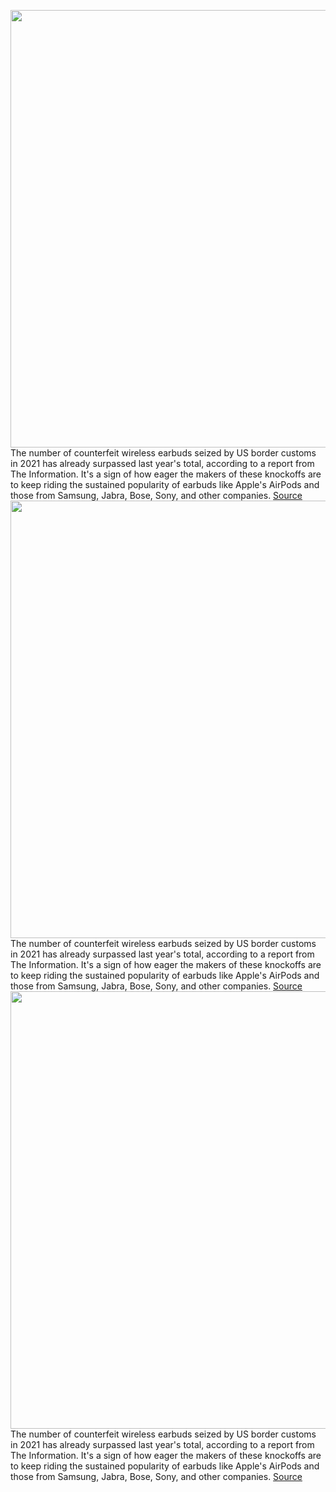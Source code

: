 <img src='https://cdn.vox-cdn.com/thumbor/foO3FGwZN0ZbpCvxIXOgEWfCtmI=/0x0:1024x768/1200x800/filters:focal(400x180:562x342)/cdn.vox-cdn.com/uploads/chorus_image/image/69591471/AirPods.0.jpeg' width='700px' /><br/>
The number of counterfeit wireless earbuds seized by US border customs in 2021 has already surpassed last year's total, according to a report from The Information. It's a sign of how eager the makers of these knockoffs are to keep riding the sustained popularity of earbuds like Apple's AirPods and those from Samsung, Jabra, Bose, Sony, and other companies.
<a href='https://www.theverge.com/2021/7/16/22580089/counterfeit-wireless-earbuds-apple-airpods-us-border'> Source <a/><img src='https://cdn.vox-cdn.com/thumbor/foO3FGwZN0ZbpCvxIXOgEWfCtmI=/0x0:1024x768/1200x800/filters:focal(400x180:562x342)/cdn.vox-cdn.com/uploads/chorus_image/image/69591471/AirPods.0.jpeg' width='700px' /><br/>
The number of counterfeit wireless earbuds seized by US border customs in 2021 has already surpassed last year's total, according to a report from The Information. It's a sign of how eager the makers of these knockoffs are to keep riding the sustained popularity of earbuds like Apple's AirPods and those from Samsung, Jabra, Bose, Sony, and other companies.
<a href='https://www.theverge.com/2021/7/16/22580089/counterfeit-wireless-earbuds-apple-airpods-us-border'> Source <a/><img src='https://cdn.vox-cdn.com/thumbor/foO3FGwZN0ZbpCvxIXOgEWfCtmI=/0x0:1024x768/1200x800/filters:focal(400x180:562x342)/cdn.vox-cdn.com/uploads/chorus_image/image/69591471/AirPods.0.jpeg' width='700px' /><br/>
The number of counterfeit wireless earbuds seized by US border customs in 2021 has already surpassed last year's total, according to a report from The Information. It's a sign of how eager the makers of these knockoffs are to keep riding the sustained popularity of earbuds like Apple's AirPods and those from Samsung, Jabra, Bose, Sony, and other companies.
<a href='https://www.theverge.com/2021/7/16/22580089/counterfeit-wireless-earbuds-apple-airpods-us-border'> Source <a/>